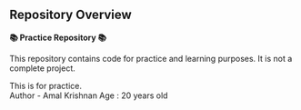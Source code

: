 ## Repository Overview

**📚 Practice Repository  📚**

This repository contains code for practice and learning purposes. It is not a complete project.

This is for practice.
<br>
Author - Amal Krishnan
Age : 20 years old
